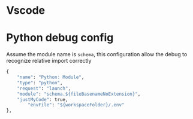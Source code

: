 # Vscode

# Python debug config

Assume the module name is `schema`, this configuration allow the debug to recognize relative import correctly

```python
{
    "name": "Python: Module",
    "type": "python",
    "request": "launch",
    "module": "schema.${fileBasenameNoExtension}",
    "justMyCode": true,
		"envFile": "${workspaceFolder}/.env"
},
```